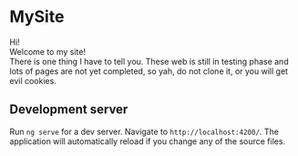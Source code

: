 # MySite
Hi!  
Welcome to my site!  
There is one thing I have to tell you. These web is still in testing phase and lots of pages are not yet completed, so yah, do not clone it, or you will get evil cookies.
## Development server

Run `ng serve` for a dev server. Navigate to `http://localhost:4200/`. The application will automatically reload if you change any of the source files.

